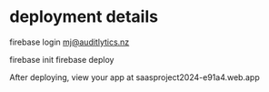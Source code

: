 
# deployment details

firebase login
mj@auditlytics.nz

firebase init
firebase deploy

After deploying, view your app at saasproject2024-e91a4.web.app
